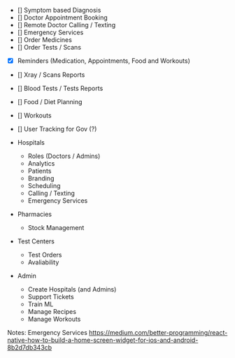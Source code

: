 - [] Symptom based Diagnosis
- [] Doctor Appointment Booking
- [] Remote Doctor Calling / Texting
- [] Emergency Services
- [] Order Medicines
- [] Order Tests / Scans
- [x] Reminders (Medication, Appointments, Food and Workouts)
- [] Xray / Scans Reports
- [] Blood Tests / Tests Reports
- [] Food / Diet Planning
- [] Workouts
- [] User Tracking for Gov (?)

- Hospitals
	- Roles (Doctors / Admins)
	- Analytics
	- Patients
	- Branding
	- Scheduling
	- Calling / Texting
	- Emergency Services

- Pharmacies
	- Stock Management

- Test Centers
	- Test Orders
	- Avaliability

- Admin
	- Create Hospitals (and Admins)
	- Support Tickets
	- Train ML
	- Manage Recipes
	- Manage Workouts

Notes:
	Emergency Services
	https://medium.com/better-programming/react-native-how-to-build-a-home-screen-widget-for-ios-and-android-8b2d7db343cb
